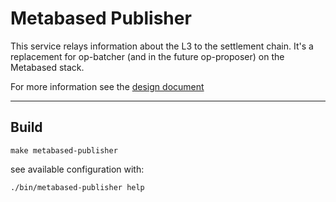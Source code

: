 # Metabased Publisher

This service relays information about the L3 to the settlement chain.
It's a replacement for op-batcher (and in the future op-proposer) on the Metabased stack.

For more information see the [design document](https://syndicateio.slack.com/docs/T0327M5R1GW/F07QUJSD1FE)

---

## Build

```shell
make metabased-publisher
```

see available configuration with:

```shell
./bin/metabased-publisher help
```
